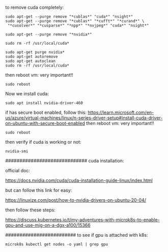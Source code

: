 to remove cuda completely:
```
sudo apt-get --purge remove "*cublas*" "cuda*" "nsight*" 
sudo apt-get --purge remove "*cublas*" "*cufft*" "*curand*" \
 "*cusolver*" "*cusparse*" "*npp*" "*nvjpeg*" "cuda*" "nsight*" 

sudo apt-get --purge remove "*nvidia*"

sudo rm -rf /usr/local/cuda*

sudo apt-get purge nvidia*
sudo apt-get autoremove
sudo apt-get autoclean
sudo rm -rf /usr/local/cuda*

```
then reboot vm: very important!!

```
sudo reboot

```

Now we install cuda:

```
sudo apt install nvidia-driver-460
```
if has secure boot enabled, follow this: https://learn.microsoft.com/en-us/azure/virtual-machines/linux/n-series-driver-setup#install-cuda-driver-on-ubuntu-with-secure-boot-enabled
then reboot vm: very important!!

```
sudo reboot

```

then verify if cuda is working or not:

```
nvidia-smi
```


#############################
cuda installation:

official doc:

https://docs.nvidia.com/cuda/cuda-installation-guide-linux/index.html

but can follow this link for easy:

https://linuxize.com/post/how-to-nvidia-drivers-on-ubuntu-20-04/

then follow these steps:

https://discuss.kubernetes.io/t/my-adventures-with-microk8s-to-enable-gpu-and-use-mig-on-a-dgx-a100/15366

#########################
to see if gpu is attached with k8s:
```
microk8s kubectl get nodes -o yaml | grep gpu
```
